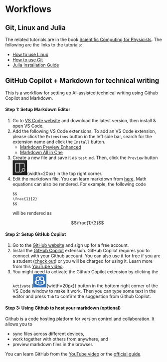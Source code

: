 # Workflows
## Git, Linux and Julia
The related tutorials are in the book [Scientific Computing for Physicists](https://book.jinguo-group.science). The following are the links to the tutorials:
- [How to use Linux](https://book.jinguo-group.science/stable/chap1/terminal/)
- [How to use Git](https://book.jinguo-group.science/stable/chap1/git/)
- [Julia Installation Guide](https://book.jinguo-group.science/stable/chap2/julia-setup/)

## GitHub Copilot + Markdown for technical writing

This is a workflow for setting up AI-assisted technical writing using Github Copilot and Markdown.

#### Step 1: Setup Markdown Editor
1. Go to [VS Code website](https://code.visualstudio.com/) and download the latest version, then install & open VS Code.
3. Add the following VS Code extensions. To add an VS Code extension, please click the `Extensions` button in the left side bar, search for the extension name and click the `Install` button.
    - [Markdown Preview Enhanced](https://marketplace.visualstudio.com/items?itemName=shd101wyy.markdown-preview-enhanced)
    - [Markdown All in One](https://marketplace.visualstudio.com/items?itemName=yzhang.markdown-all-in-one)
4. Create a new file and save it as `test.md`. Then, click the `Preview` button ![](image-2.png){width=20px} in the top right corner.
5. Edit the markdown file. You can learn markdown from [here](https://www.markdownguide.org/basic-syntax/). Math equations can also be rendered. For example, the following code
    ~~~
    $$
    \frac{1}{2}
    $$
    ~~~
    will be rendered as
    ```math
    \frac{1}{2}
    ```

#### Step 2: Setup GitHub Copilot
1. Go to the [GitHub website](https://github.com/) and sign up for a free account.
2. Install the [GitHub Copilot](https://marketplace.visualstudio.com/items?itemName=GitHub.copilot) extension. GitHub Copilot requires you to connect with your Github account. You can also use it for free if you are a student ([check out](https://education.github.com/pack)) or you will be charged for using it. Learn more from this [YouTube video](https://youtu.be/HDG4PQK7DK8?si=sOR7PqNcGAnrV4Tm).
3.  You might need to activate the Github Copilot extension by clicking the `Activate` (![](image.png){width=20px}) button in the bottom right corner of the VS Code window to make it work. Then you can type some text in the editor and press `Tab` to confirm the suggestion from Github Copilot.
#### Step 3: Using Github to host your markdown (optional)
Github is a code hosting platform for version control and collaboration. It allows you to
- sync files across different devices,
- work together with others from anywhere, and
- preview markdown files in the browser.

You can learn GitHub from the [YouTube video](https://www.youtube.com/watch?v=RGOj5yH7evk) or the [official guide](https://guides.github.com/activities/hello-world/).